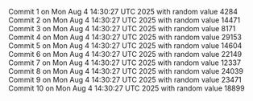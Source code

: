 Commit 1 on Mon Aug  4 14:30:27 UTC 2025 with random value 4284
Commit 2 on Mon Aug  4 14:30:27 UTC 2025 with random value 14471
Commit 3 on Mon Aug  4 14:30:27 UTC 2025 with random value 8171
Commit 4 on Mon Aug  4 14:30:27 UTC 2025 with random value 29153
Commit 5 on Mon Aug  4 14:30:27 UTC 2025 with random value 14604
Commit 6 on Mon Aug  4 14:30:27 UTC 2025 with random value 22149
Commit 7 on Mon Aug  4 14:30:27 UTC 2025 with random value 12337
Commit 8 on Mon Aug  4 14:30:27 UTC 2025 with random value 24039
Commit 9 on Mon Aug  4 14:30:27 UTC 2025 with random value 23471
Commit 10 on Mon Aug  4 14:30:27 UTC 2025 with random value 18899
